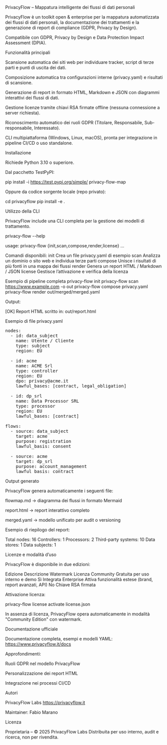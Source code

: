 PrivacyFlow – Mappatura intelligente dei flussi di dati personali

PrivacyFlow è un toolkit open & enterprise per la mappatura automatizzata dei flussi di dati personali, la documentazione dei trattamenti e la generazione di report di compliance (GDPR, Privacy by Design).

Compatibile con GDPR, Privacy by Design e Data Protection Impact Assessment (DPIA).

Funzionalità principali

Scansione automatica dei siti web per individuare tracker, script di terze parti e punti di uscita dei dati.

Composizione automatica tra configurazioni interne (privacy.yaml) e risultati di scansione.

Generazione di report in formato HTML, Markdown e JSON con diagrammi interattivi dei flussi di dati.

Gestione licenze tramite chiavi RSA firmate offline (nessuna connessione a server richiesta).

Riconoscimento automatico dei ruoli GDPR (Titolare, Responsabile, Sub-responsabile, Interessato).

CLI multipiattaforma (Windows, Linux, macOS), pronta per integrazione in pipeline CI/CD o uso standalone.

Installazione

Richiede Python 3.10 o superiore.

Dal pacchetto TestPyPI:

pip install -i https://test.pypi.org/simple/ privacy-flow-map


Oppure da codice sorgente locale (repo privato):

cd privacyflow
pip install -e .

Utilizzo della CLI

PrivacyFlow include una CLI completa per la gestione dei modelli di trattamento.

privacy-flow --help

usage: privacy-flow {init,scan,compose,render,license} ...

Comandi disponibili:
  init       Crea un file privacy.yaml di esempio
  scan       Analizza un dominio o sito web e individua terze parti
  compose    Unisce i risultati di più fonti in una mappa dei flussi
  render     Genera un report HTML / Markdown / JSON
  license    Gestisce l’attivazione e verifica della licenza

Esempio di pipeline completa
privacy-flow init
privacy-flow scan https://www.example.com -o out
privacy-flow compose privacy.yaml
privacy-flow render out/merged/merged.yaml


Output:

[OK] Report HTML scritto in: out/report.html

Esempio di file privacy.yaml
<pre>
nodes:
  - id: data_subject
    name: Utente / Cliente
    type: subject
    region: EU

  - id: acme
    name: ACME Srl
    type: controller
    region: EU
    dpo: privacy@acme.it
    lawful_bases: [contract, legal_obligation]

  - id: dp_srl
    name: Data Processor SRL
    type: processor
    region: EU
    lawful_bases: [contract]

flows:
  - source: data_subject
    target: acme
    purpose: registration
    lawful_basis: consent

  - source: acme
    target: dp_srl
    purpose: account_management
    lawful_basis: contract
</pre>
Output generato

PrivacyFlow genera automaticamente i seguenti file:

flowmap.md → diagramma dei flussi in formato Mermaid

report.html → report interattivo completo

merged.yaml → modello unificato per audit o versioning

Esempio di riepilogo del report:

Total nodes: 16
Controllers: 1
Processors: 2
Third-party systems: 10
Data stores: 1
Data subjects: 1

Licenze e modalità d’uso

PrivacyFlow è disponibile in due edizioni:

Edizione	Descrizione	Watermark	Licenza
Community	Gratuita per uso interno e demo	Sì	Integrata
Enterprise	Attiva funzionalità estese (brand, report avanzati, API)	No	Chiave RSA firmata

Attivazione licenza:

privacy-flow license activate license.json


In assenza di licenza, PrivacyFlow opera automaticamente in modalità "Community Edition" con watermark.

Documentazione ufficiale

Documentazione completa, esempi e modelli YAML:
https://www.privacyflow.it/docs

Approfondimenti:

Ruoli GDPR nel modello PrivacyFlow

Personalizzazione dei report HTML

Integrazione nei processi CI/CD

Autori

PrivacyFlow Labs
https://privacyflow.it

Maintainer: Fabio Marano

Licenza

Proprietaria – © 2025 PrivacyFlow Labs
Distribuita per uso interno, audit e ricerca, non per rivendita.